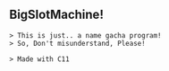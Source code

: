 ## BigSlotMachine!
``` 
> This is just.. a name gacha program!
> So, Don't misunderstand, Please!
```
```
> Made with C11
```